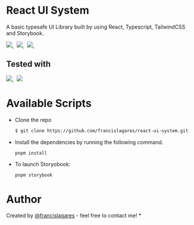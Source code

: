 # React UI System

A basic typesafe UI Library built by using React, Typescript, TailwindCSS and Storybook.

<p>
  <a href='https://www.vitejs.dev/'>
		<img src="https://img.shields.io/badge/Vite-B73BFE?style=for-the-badge&logo=vite&logoColor=FFD62E" />
	</a>
  &nbsp;
  <a href='https://www.react.org/'>
		<img src='https://img.shields.io/badge/react-61DAFB?logoWidth=30&labelColor=black&style=for-the-badge&logo=react' />
	</a>
  &nbsp;
  <a href='https://www.typescriptlang.org/'>
    <img src="https://img.shields.io/badge/typescript-007ACC.svg?&style=for-the-badge&logo=typescript&logoColor=white" />
  </a>
  &nbsp;
</p>

## Tested with

<p>
  <a href='https://storybook.js.org/'>
    <img src="https://img.shields.io/badge/-Storybook-FF4785?style=for-the-badge&logo=storybook&logoColor=white" />
  </a>
   &nbsp;
  <a href='https://vitest.dev/'>
		<img src='https://img.shields.io/badge/vitest-6E9F18?logoWidth=30&labelColor=black&style=for-the-badge&logo=vitest&logoColor=white' />
	</a>
</p>

# Available Scripts

- Clone the repo

  ```bash
  $ git clone https://github.com/francislagares/react-ui-system.git
  ```

- Install the dependencies by running the following command.

  ```bash
  pnpm install
  ```


- To launch Storyobook:

  ```bash
  pnpm storybook
  ```

# Author

Created by [@francislagares](https://www.linkedin.com/in/francislagares/) - feel free to contact me!
* 